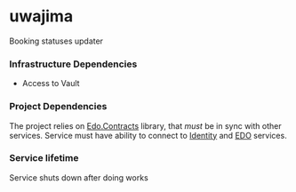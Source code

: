 # uwajima
Booking statuses updater

### Infrastructure Dependencies
* Access to Vault

### Project Dependencies
The project relies on [Edo.Contracts](https://github.com/happy-travel/edo-contracts) 
library, that _must_ be in sync with other services.
Service must have ability to connect to 
[Identity](https://github.com/happy-travel/odawara) 
and [EDO](https://github.com/happy-travel/edo) services.

### Service lifetime
Service shuts down after doing works
